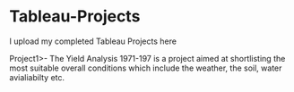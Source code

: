 # Tableau-Projects
I upload my completed Tableau Projects here

Project1>- The Yield Analysis 1971-197 is a project aimed at shortlisting the most suitable overall conditions which include the weather, the soil, water avialiabilty etc.

